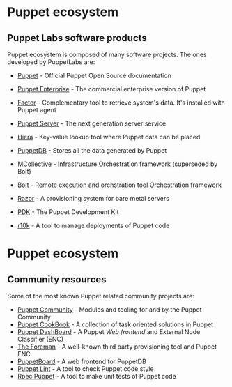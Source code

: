 # Puppet ecosystem

## Puppet Labs software products

Puppet ecosystem is composed of many software projects.
The ones developed by PuppetLabs are:

- [Puppet](http://docs.puppet.com/puppet/) - Official Puppet Open Source documentation
- [Puppet Enterprise](http://docs.puppet.com/pe/) - The commercial enterprise version of Puppet

- [Facter](http://docs.puppet.com/facter/) - Complementary tool to retrieve system's data. It's installed with Puppet agent
- [Puppet Server](http://docs.puppet.com/puppetserver/) - The next generation server service
- [Hiera](http://docs.puppet.com/hiera/) - Key-value lookup tool where Puppet data can be placed
- [PuppetDB](http://docs.puppet.com/puppetdb/) - Stores all the data generated by Puppet
- [MCollective](http://docs.puppet.com/mcollective/) - Infrastructure Orchestration framework (superseded by Bolt)
- [Bolt](http://docs.puppet.com/bolt/) - Remote execution and orchstration tool Orchestration framework

- [Razor](http://docs.puppet.com/pe/latest/razor_intro.html/) - A provisioning system for bare metal servers
- [PDK](https://puppet.com/docs/pdk/) - The Puppet Development Kit
- [r10k](https://github.com/puppetlabs/r10k/) - A tool to manage deployments of Puppet code


# Puppet ecosystem

## Community resources

Some of the most known Puppet related community projects are:

- [Puppet Community](https://puppet.community/) - Modules and tooling for and by the Puppet Community
- [Puppet CookBook](http://www.puppetcookbook.com/) - A collection of task oriented solutions in Puppet
- [Puppet DashBoard](https://github.com/sodabrew/puppet-dashboard/) - A Puppet *Web frontend* and External Node Classifier (ENC)
- [The Foreman](http://theforeman.org/) - A well-known third party provisioning tool and Puppet ENC
- [PuppetBoard](https://github.com/voxpupuli/puppetboard) - A web frontend for PuppetDB
- [Puppet Lint](http://puppet-lint.com/) - A tool to check Puppet code style
- [Rpec Puppet](http://rspec-puppet.com/) - A tool to make unit tests of Puppet code
